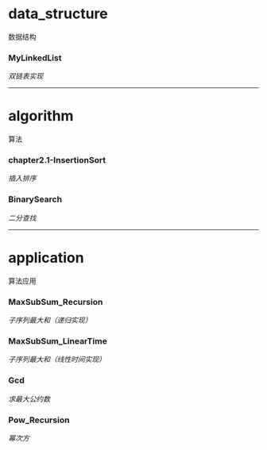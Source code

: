 # data_structure
数据结构
### MyLinkedList
*双链表实现*

---

# algorithm
算法
### chapter2.1-InsertionSort
*插入排序*
### BinarySearch
*二分查找*

---

# application
算法应用
### MaxSubSum_Recursion
*子序列最大和（递归实现）*
### MaxSubSum_LinearTime
*子序列最大和（线性时间实现）*
### Gcd
*求最大公约数*
### Pow_Recursion
*幂次方*